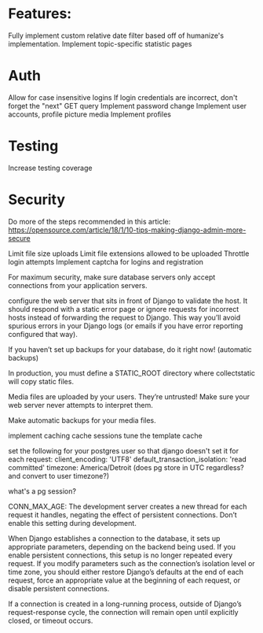 
# Features:
Fully implement custom relative date filter based off of humanize's implementation.
Implement topic-specific statistic pages

# Auth
Allow for case insensitive logins
If login credentials are incorrect, don't forget the "next" GET query
Implement password change
Implement user accounts, profile picture media
Implement profiles

# Testing
Increase testing coverage

# Security
Do more of the steps recommended in this article:
https://opensource.com/article/18/1/10-tips-making-django-admin-more-secure

Limit file size uploads
Limit file extensions allowed to be uploaded
Throttle login attempts
Implement captcha for logins and registration

For maximum security, make sure database servers only accept connections from your application servers.

configure the web server that sits in front of Django to validate the host. It should respond with a static error page or ignore requests for incorrect hosts instead of forwarding the request to Django. This way you’ll avoid spurious errors in your Django logs (or emails if you have error reporting configured that way).

If you haven’t set up backups for your database, do it right now! (automatic backups)

In production, you must define a STATIC_ROOT directory where collectstatic will copy static files.

Media files are uploaded by your users. They’re untrusted! Make sure your web server never attempts to interpret them.

Make automatic backups for your media files.

implement caching
cache sessions
tune the template cache

set the following for your postgres user so that django doesn't set it for each request:
client_encoding: 'UTF8'
default_transaction_isolation: 'read committed'
timezone: America/Detroit (does pg store in UTC regardless? and convert to user timezone?)

what's a pg session?


CONN_MAX_AGE:
  The development server creates a new thread for each request it handles, negating the effect of persistent connections. Don’t enable this setting during development.

When Django establishes a connection to the database, it sets up appropriate parameters, depending on the backend being used. If you enable persistent connections, this setup is no longer repeated every request. If you modify parameters such as the connection’s isolation level or time zone, you should either restore Django’s defaults at the end of each request, force an appropriate value at the beginning of each request, or disable persistent connections.

If a connection is created in a long-running process, outside of Django’s request-response cycle, the connection will remain open until explicitly closed, or timeout occurs.


